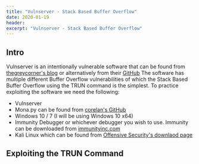 ```yaml
---
title: "Vulnserver - Stack Based Buffer Overflow"
date: 2020-01-19 
header:  
excerpt: "Vulnserver - Stack Based Buffer Overflow"
---
```


##  Intro

Vulnserver is an intentionally vulnerable software that can be found from [thegreycorner's blog](http://www.thegreycorner.com/p/vulnserver.html) or alternatively from their [GitHub](https://github.com/stephenbradshaw/vulnserver) The software has multiple different Buffer Overflow vulnerabilities of which the Stack Based Buffer Overflow using the TRUN command is the simplest.
To practice exploiting the software we need the following:
* Vulnserver
* Mona.py can be found from [corelan's GitHub](https://github.com/corelan/mona)
* Windows 10 / 7 (I will be using Windows 10 x64)
* Immunity Debugger or whichever debugger you wish to use. Immunity can be downloaded from [immunityinc.com](https://www.immunityinc.com/products/debugger/)
* Kali Linux which can be found from [Offensive Security's downlaod page](https://www.offensive-security.com/kali-linux-vm-vmware-virtualbox-image-download/)

## Exploiting the TRUN Command